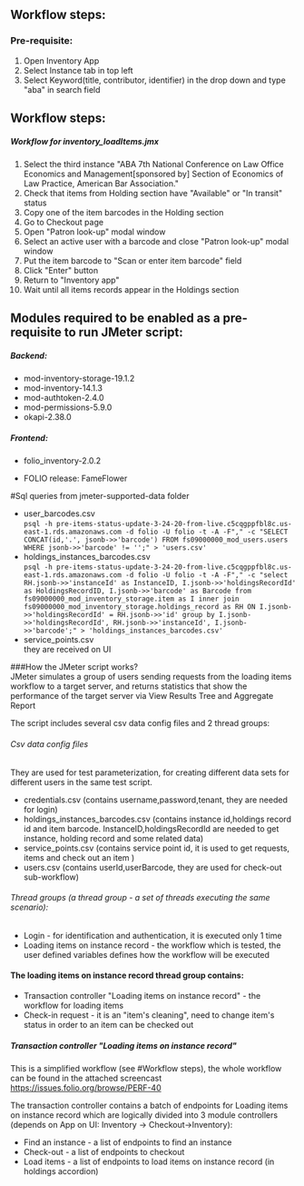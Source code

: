## Workflow steps:
### Pre-requisite:
1. Open Inventory App
2. Select Instance tab in top left
3. Select Keyword(title, contributor, identifier) in the drop down and type "aba" in search field


## Workflow steps:
##### Workflow for inventory_loadItems.jmx
1. Select the third instance "ABA 7th National Conference on Law Office Economics 
and Management[sponsored by] Section of Economics of Law Practice, American Bar Association."
2. Check that items from Holding section have "Available" or "In transit" status 
3. Copy one of the item barcodes in the Holding section
4. Go to Checkout page
5. Open "Patron look-up" modal window
6. Select an active user with a barcode and close "Patron look-up" modal window
7. Put the item barcode to "Scan or enter item barcode" field
8. Click "Enter" button 
9. Return to "Inventory app"
10. Wait until all items records appear in the Holdings section


## Modules required to be enabled as a pre-requisite to run JMeter script:
##### Backend:
- mod-inventory-storage-19.1.2
- mod-inventory-14.1.3
- mod-authtoken-2.4.0
- mod-permissions-5.9.0
- okapi-2.38.0
##### Frontend:
- folio_inventory-2.0.2

- FOLIO release: FameFlower

#Sql queries from jmeter-supported-data folder
- user_barcodes.csv <br/>
`psql -h pre-items-status-update-3-24-20-from-live.c5cqgppfbl8c.us-east-1.rds.amazonaws.com -d folio -U folio -t -A -F"," -c "SELECT CONCAT(id,'.', jsonb->>'barcode') FROM fs09000000_mod_users.users WHERE jsonb->>'barcode' != '';" > 'users.csv'
`
- holdings_instances_barcodes.csv <br/>
`psql -h pre-items-status-update-3-24-20-from-live.c5cqgppfbl8c.us-east-1.rds.amazonaws.com -d folio -U folio -t -A -F"," -c "select RH.jsonb->>'instanceId' as InstanceID, I.jsonb->>'holdingsRecordId' as HoldingsRecordID, I.jsonb->>'barcode' as Barcode from fs09000000_mod_inventory_storage.item as I inner join fs09000000_mod_inventory_storage.holdings_record as RH ON I.jsonb->>'holdingsRecordId' = RH.jsonb->>'id' group by I.jsonb->>'holdingsRecordId', RH.jsonb->>'instanceId', I.jsonb->>'barcode';" > 'holdings_instances_barcodes.csv'
`
- service_points.csv <br/>
they are received on UI

###How the JMeter script works? </br>
JMeter simulates a group of users sending requests from the loading items workflow to a target server, 
and returns statistics that show the performance of the target server via View Results Tree and Aggregate Report

The script includes several csv data config files and 2 thread groups: </br>
###### Csv data config files 
They are used for test parameterization, for creating different data sets for different users in the same test script.
- credentials.csv (contains username,password,tenant, they are needed for login)
- holdings_instances_barcodes.csv (contains instance id,holdings record id and item barcode.
     InstanceID,holdingsRecordId are needed to get instance, holding record and some related data)
- service_points.csv (contains service point id, it is used to get requests, items and check out an item )
- users.csv (contains userId,userBarcode, they are used for check-out sub-workflow)

###### Thread groups (a thread group - a set of threads executing the same scenario):
 - Login - for identification and authentication, it is executed only 1 time
 - Loading items on instance record - the workflow which is tested, 
 the user defined variables defines how the workflow will be executed
 
 #### The loading items on instance record thread group contains:
 - Transaction controller "Loading items on instance record" - the workflow for loading items 
 - Check-in request - it is an "item's cleaning", need to change item's status in order to an item can be checked out
 
 ##### Transaction controller "Loading items on instance record"
 This is a simplified workflow (see #Workflow steps), the whole workflow can be found in the attached screencast 
  https://issues.folio.org/browse/PERF-40

 The transaction controller contains a batch of endpoints for Loading items on instance record which are logically divided into 3 module controllers (depends on App on UI: Inventory -> Checkout->Inventory):
 
 - Find an instance - a list of endpoints to find an instance
 - Check-out - a list of endpoints to checkout
 - Load items - a list of endpoints to load items on instance record (in holdings accordion)